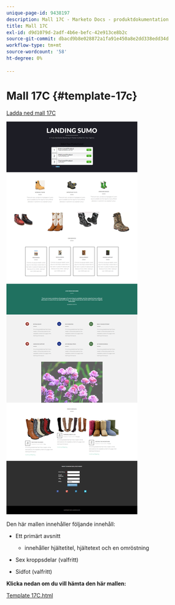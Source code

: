 ```yaml
---
unique-page-id: 9438197
description: Mall 17C - Marketo Docs - produktdokumentation
title: Mall 17C
exl-id: d9d1079d-2adf-4b6e-befc-42e913ce8b2c
source-git-commit: dbacd9b8e028872a1fa91e450a8e2dd338edd34d
workflow-type: tm+mt
source-wordcount: '58'
ht-degree: 0%

---
```


# Mall 17C {#template-17c}

[Ladda ned mall 17C](https://experienceleague.adobe.com/landing/marketo/lp-templates/template-17c.html)

![](assets/image2015-8-17-17-3a6-3a47.png)

Den här mallen innehåller följande innehåll:

* Ett primärt avsnitt

   * innehåller hjältetitel, hjältetext och en omröstning

* Sex kroppsdelar (valfritt)
* Sidfot (valfritt)

**Klicka nedan om du vill hämta den här mallen:**

[Template 17C.html](https://experienceleague.adobe.com/landing/marketo/lp-templates/template-17c.html)
